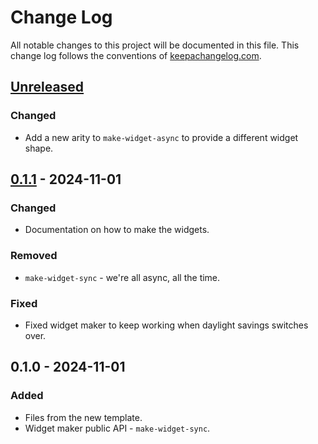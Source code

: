 # Change Log
All notable changes to this project will be documented in this file. This change log follows the conventions of [keepachangelog.com](http://keepachangelog.com/).

## [Unreleased]
### Changed
- Add a new arity to `make-widget-async` to provide a different widget shape.

## [0.1.1] - 2024-11-01
### Changed
- Documentation on how to make the widgets.

### Removed
- `make-widget-sync` - we're all async, all the time.

### Fixed
- Fixed widget maker to keep working when daylight savings switches over.

## 0.1.0 - 2024-11-01
### Added
- Files from the new template.
- Widget maker public API - `make-widget-sync`.

[Unreleased]: https://sourcehost.site/your-name/structure-and-interpretation-of-computer-programs/compare/0.1.1...HEAD
[0.1.1]: https://sourcehost.site/your-name/structure-and-interpretation-of-computer-programs/compare/0.1.0...0.1.1
